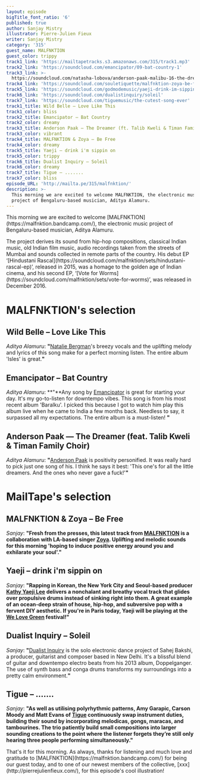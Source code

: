 ```yaml
---
layout: episode
bigTitle_font_ratio: '6'
published: true
author: Sanjay Mistry
illustrator: Pierre-Julien Fieux
writer: Sanjay Mistry
category: '315'
guest_name: MALFNKTION
guest_color: trippy
track1_link: 'https://mailtapetracks.s3.amazonaws.com/315/track1.mp3'
track2_link: 'https://soundcloud.com/emancipator/09-bat-country-1'
track3_link: >-
  https://soundcloud.com/natasha-lobova/anderson-paak-malibu-16-the-dreamer-feat-talib-kweli-timan-family-choir
track4_link: 'https://soundcloud.com/souletiquette/malfnktion-zoya-be-free'
track5_link: 'https://soundcloud.com/godmodemusic/yaeji-drink-im-sippin-on-godmode'
track6_link: 'https://soundcloud.com/dualistinquiry/soleil'
track7_link: 'https://soundcloud.com/tiguemusic/the-cutest-song-ever'
track1_title: Wild Belle – Love Like This
track1_color: bliss
track2_title: Emancipator – Bat Country
track2_color: dreamy
track3_title: Anderson Paak — The Dreamer (ft. Talib Kweli & Timan Family Choir)
track3_color: vibrant
track4_title: MALFNKTION & Zoya – Be Free
track4_color: dreamy
track5_title: Yaeji – drink i'm sippin on
track5_color: trippy
track6_title: Dualist Inquiry – Soleil
track6_color: dreamy
track7_title: Tigue – .......
track7_color: bliss
episode_URL: 'http://mailta.pe/315/malfnktion/'
description: >-
  This morning we are excited to welcome MALFNKTION, the electronic music
  project of Bengaluru-based musician, Aditya Alamuru.
---
```

<p id="introduction">This morning we are excited to welcome [MALFNKTION](https://malfnktion.bandcamp.com/), the electronic music project of Bengaluru-based musician, Aditya Alamuru.</p>
<p>The project derives its sound from hip-hop compositions, classical Indian music, old Indian film music, audio recordings taken from the streets of Mumbai and sounds collected in remote parts of the country. His debut EP ‘[Hindustani Rascal](https://soundcloud.com/malfnktion/sets/hindustani-rascal-ep)’, released in 2015, was a homage to the golden age of Indian cinema, and his second EP, ‘[Vote for Worms](https://soundcloud.com/malfnktion/sets/vote-for-worms)’, was released in December 2016.</p>


# MALFNKTION's selection


## Wild Belle – Love Like This
_Aditya Alamuru_: **"**[Natalie Bergman](http://www.wildbelle.com/dreamland)'s breezy vocals and the uplifting melody and lyrics of this song make for a perfect morning listen. The entire album 'Isles' is great.**"**

## Emancipator – Bat Country
_Aditya Alamuru_: **"**Any song by [Emancipator](http://emancipatormusic.com/) is great for starting your day. It's my go-to-listen for downtempo vibes. This song is from his most recent album 'Baralku'. I picked this because I got to watch him play this album live when he came to India a few months back. Needless to say, it surpassed all my expectations. The entire album is a must-listen! **"**

## Anderson Paak — The Dreamer (feat. Talib Kweli & Timan Family Choir)
_Aditya Alamuru_: **"**[Anderson Paak](http://www.andersonpaak.com/) is positivity personified. It was really hard to pick just one song of his. I think he says it best: 'This one's for all the little dreamers. And the ones who never gave a fuck!'**"**


# MailTape's selection

## MALFNKTION & Zoya – Be Free
_Sanjay_: **"**Fresh from the presses, this latest track from [MALFNKTION](https://malfnktion.bandcamp.com/) is a collaboration with LA-based singer [Zoya](http://www.zoyamusicofficial.com/). Uplifting and melodic sounds for this morning 'hoping to induce positive energy around you and exhilarate your soul'.**"**

## Yaeji – drink i'm sippin on
_Sanjay_: **"**Rapping in Korean, the New York City and Seoul-based producer [Kathy Yaeji Lee](https://www.yaeji.nyc/) delivers a nonchalant and breathy vocal track that glides over propulsive drums instead of sinking right into them. A great example of an ocean-deep strain of house, hip-hop, and subversive pop with a fervent DIY aesthetic. If you're in Paris today, Yaeji will be playing at the [We Love Green](https://www.welovegreen.fr/?lang=en) festival!**"**

##  Dualist Inquiry – Soleil
_Sanjay_: **"**[Dualist Inquiry](https://soundcloud.com/dualistinquiry) is the solo electronic dance project of Sahej Bakshi, a producer, guitarist and composer based in New Delhi. It's a blissful blend of guitar and downtempo electro beats from his 2013 album, Doppelganger. The use of synth bass and conga drums transforms my surroundings into a pretty calm environment.**"**

## Tigue – .......
_Sanjay_: **"**As well as utilising polyrhythmic patterns, Amy Garapic, Carson Moody and Matt Evans of [Tigue](http://tiguemusic.com/) continuously swap instrument duties, building their sound by incorporating melodicas, gongs, maracas, and tambourines. The trio patiently build small compositions into larger sounding creations to the point where the listener forgets they’re still only hearing three people performing simultaneously.**"**

<p id="outroduction">That's it for this morning. As always, thanks for listening and much love and gratitude to [MALFNKTION](https://malfnktion.bandcamp.com/) for being our guest today, and to one of our newest members of the collective, [xxx](http://pierrejulienfieux.com/), for this episode's cool illustration!</p>
